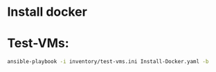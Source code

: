# Install docker

# Test-VMs:
```bash
ansible-playbook -i inventory/test-vms.ini Install-Docker.yaml -b
```